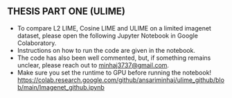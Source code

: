 ## THESIS PART ONE (ULIME)
* To compare L2 LIME, Cosine LIME and ULIME on a limited imagenet dataset, please open the following Jupyter Notebook in Google Colaboratory. 
* Instructions on how to run the code are given in the notebook. 
* The code has also been well commented, but, if something remains unclear, please reach out to minhaj3737@gmail.com. 
* Make sure you set the runtime to GPU before running the notebook!
https://colab.research.google.com/github/ansariminhaj/ulime_github/blob/main/Imagenet_github.ipynb